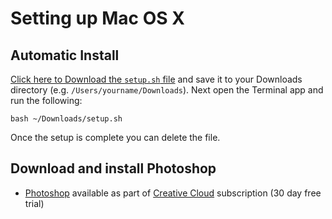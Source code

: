 # Setting up Mac OS X

## Automatic Install

[Click here to Download the `setup.sh` file](https://cdn.rawgit.com/develop-me/setup/854dabf4f186c60463d53af8de0622638fb058c6/mac/setup.sh) and save it to your Downloads directory (e.g. `/Users/yourname/Downloads`). Next open the Terminal app and run the following:

```
bash ~/Downloads/setup.sh
```

Once the setup is complete you can delete the file.

## Download and install Photoshop

- [Photoshop](http://www.adobe.com/uk/products/photoshop.html) available as part of [Creative Cloud](https://creative.adobe.com/products/download/creative-cloud) subscription (30 day free trial)
